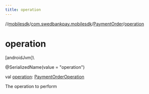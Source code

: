 ```yaml
---
title: operation
---
```

//[mobilesdk](../../../index.html)/[com.swedbankpay.mobilesdk](../index.html)/[PaymentOrder](index.html)/[operation](operation.html)



# operation



[androidJvm]\




@SerializedName(value = "operation")



val [operation](operation.html): [PaymentOrderOperation](../-payment-order-operation/index.html)



The operation to perform




